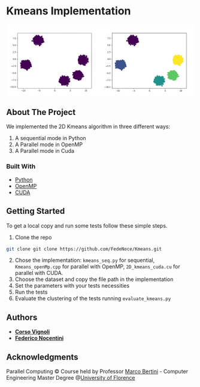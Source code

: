 # Kmeans Implementation

![alt text](https://github.com/FedeNoce/Kmeans/blob/master/.idea/c.jpg)

## About The Project
We implemented the 2D Kmeans algorithm in three different ways:
1) A sequential mode in Python
2) A Parallel mode in OpenMP
3) A Parallel mode in Cuda

### Built With

* [Python](https://www.python.org/)
* [OpenMP](https://www.openmp.org/)
* [CUDA](https://developer.nvidia.com/cuda-zone)

## Getting Started

To get a local copy and run some tests follow these simple steps.

1. Clone the repo
```sh
git clone git clone https://github.com/FedeNoce/Kmeans.git
```
2. Chose the implementation:  ```kmeans_seq.py``` for sequential, ```Kmeans_openMp.cpp``` for parallel with OpenMP, ```2D_kmeans_cuda.cu``` for parallel with CUDA.
3. Choose the dataset and copy the file path in the implementation
4. Set the parameters with your tests necessities
5. Run the tests
6. Evaluate the clustering of the tests running ```evaluate_kmeans.py``` 
## Authors

* [**Corso Vignoli**](https://github.com/CVignoli)
* [**Federico Nocentini**](https://github.com/FedeNoce)


## Acknowledgments
Parallel Computing © Course held by Professor [Marco Bertini](https://www.unifi.it/p-doc2-2020-0-A-2b333d2d3529-1.html) - Computer Engineering Master Degree @[University of Florence](https://www.unifi.it/changelang-eng.html)
